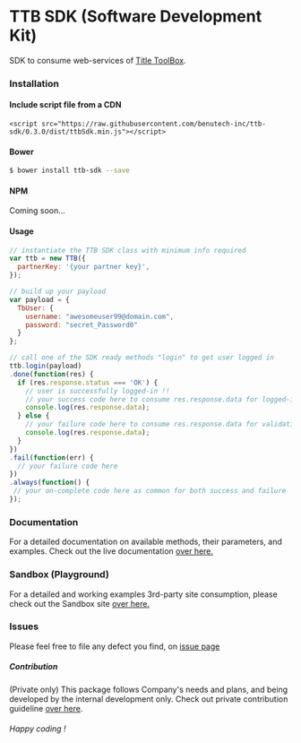 # TTB SDK (Software Development Kit)

SDK to consume web-services of [Title ToolBox](https://www.demottb.com/).

### Installation

#### Include script file from a CDN 
`<script src="https://raw.githubusercontent.com/benutech-inc/ttb-sdk/0.3.0/dist/ttbSdk.min.js"></script>`

#### Bower
```sh
$ bower install ttb-sdk --save
```

#### NPM
Coming soon...

#### Usage

```js
// instantiate the TTB SDK class with minimum info required
var ttb = new TTB({
  partnerKey: '{your partner key}',
});

// build up your payload
var payload = {
  TbUser: {
    username: "awesomeuser99@domain.com",
    password: "secret_Password0"
  }
};

// call one of the SDK ready methods "login" to get user logged in
ttb.login(payload)
.done(function(res) {
  if (res.response.status === 'OK') {
    // user is successfully logged-in !!
    // your success code here to consume res.response.data for logged-in user info
    console.log(res.response.data);
  } else {
    // your failure code here to consume res.response.data for validation errors info
    console.log(res.response.data);
  }
})
.fail(function(err) {
  // your failure code here
})
.always(function() {
 // your on-complete code here as common for both success and failure
});
```

### Documentation

For a detailed documentation on available methods, their parameters, and examples. Check out the live documentation [over here.](http://sdk.titletoolbox.com/TTB.html) 

### Sandbox (Playground)

For a detailed and working examples 3rd-party site consumption, please check out the Sandbox site [over here.](http://sdk.titletoolbox.com/ttbsandbox.html)

### Issues

Please feel free to file any defect you find, on [issue page](https://github.com/benutech-inc/ttb-sdk/issues) 

##### Contribution

(Private only) This package follows Company's needs and plans, and being developed by the internal development only.
Check out private contribution guideline [over here](https://github.com/benutech-inc/ttb-sdk/blob/master/CONTRIBUTION.md).

###### Happy coding !
